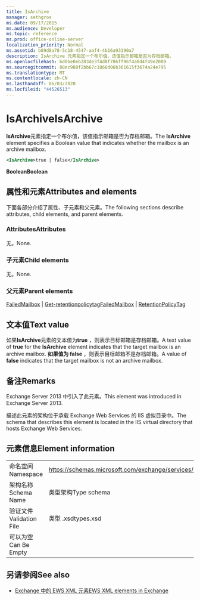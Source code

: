 ```yaml
---
title: IsArchive
manager: sethgros
ms.date: 09/17/2015
ms.audience: Developer
ms.topic: reference
ms.prod: office-online-server
localization_priority: Normal
ms.assetid: b89d8a78-5c18-4547-aaf4-4b16a93190a7
description: IsArchive 元素指定一个布尔值，该值指示邮箱是否为存档邮箱。
ms.openlocfilehash: 6d0be0eb283de3f4d8f786ff96f4a0d4f49e2009
ms.sourcegitcommit: 88ec988f2bb67c1866d06b361615f3674a24e795
ms.translationtype: MT
ms.contentlocale: zh-CN
ms.lasthandoff: 06/03/2020
ms.locfileid: "44526513"
---
```

# <a name="isarchive"></a><span data-ttu-id="ba717-103">IsArchive</span><span class="sxs-lookup"><span data-stu-id="ba717-103">IsArchive</span></span>

<span data-ttu-id="ba717-104">**IsArchive**元素指定一个布尔值，该值指示邮箱是否为存档邮箱。</span><span class="sxs-lookup"><span data-stu-id="ba717-104">The **IsArchive** element specifies a Boolean value that indicates whether the mailbox is an archive mailbox.</span></span> 
  
```XML
<IsArchive>true | false</IsArchive>
```

 <span data-ttu-id="ba717-105">**Boolean**</span><span class="sxs-lookup"><span data-stu-id="ba717-105">**Boolean**</span></span>
## <a name="attributes-and-elements"></a><span data-ttu-id="ba717-106">属性和元素</span><span class="sxs-lookup"><span data-stu-id="ba717-106">Attributes and elements</span></span>

<span data-ttu-id="ba717-107">下面各部分介绍了属性、子元素和父元素。</span><span class="sxs-lookup"><span data-stu-id="ba717-107">The following sections describe attributes, child elements, and parent elements.</span></span>
  
### <a name="attributes"></a><span data-ttu-id="ba717-108">Attributes</span><span class="sxs-lookup"><span data-stu-id="ba717-108">Attributes</span></span>

<span data-ttu-id="ba717-109">无。</span><span class="sxs-lookup"><span data-stu-id="ba717-109">None.</span></span>
  
### <a name="child-elements"></a><span data-ttu-id="ba717-110">子元素</span><span class="sxs-lookup"><span data-stu-id="ba717-110">Child elements</span></span>

<span data-ttu-id="ba717-111">无。</span><span class="sxs-lookup"><span data-stu-id="ba717-111">None.</span></span>
  
### <a name="parent-elements"></a><span data-ttu-id="ba717-112">父元素</span><span class="sxs-lookup"><span data-stu-id="ba717-112">Parent elements</span></span>

<span data-ttu-id="ba717-113">[FailedMailbox](failedmailbox.md)  | [Get-retentionpolicytag](retentionpolicytag.md)</span><span class="sxs-lookup"><span data-stu-id="ba717-113">[FailedMailbox](failedmailbox.md) | [RetentionPolicyTag](retentionpolicytag.md)</span></span>
  
## <a name="text-value"></a><span data-ttu-id="ba717-114">文本值</span><span class="sxs-lookup"><span data-stu-id="ba717-114">Text value</span></span>

<span data-ttu-id="ba717-115">如果**IsArchive**元素的文本值为**true** ，则表示目标邮箱是存档邮箱。</span><span class="sxs-lookup"><span data-stu-id="ba717-115">A text value of **true** for the **IsArchive** element indicates that the target mailbox is an archive mailbox.</span></span> <span data-ttu-id="ba717-116">**如果值为 false** ，则表示目标邮箱不是存档邮箱。</span><span class="sxs-lookup"><span data-stu-id="ba717-116">A value of **false** indicates that the target mailbox is not an archive mailbox.</span></span> 
  
## <a name="remarks"></a><span data-ttu-id="ba717-117">备注</span><span class="sxs-lookup"><span data-stu-id="ba717-117">Remarks</span></span>

<span data-ttu-id="ba717-118">Exchange Server 2013 中引入了此元素。</span><span class="sxs-lookup"><span data-stu-id="ba717-118">This element was introduced in Exchange Server 2013.</span></span>
  
<span data-ttu-id="ba717-119">描述此元素的架构位于承载 Exchange Web Services 的 IIS 虚拟目录中。</span><span class="sxs-lookup"><span data-stu-id="ba717-119">The schema that describes this element is located in the IIS virtual directory that hosts Exchange Web Services.</span></span>
  
## <a name="element-information"></a><span data-ttu-id="ba717-120">元素信息</span><span class="sxs-lookup"><span data-stu-id="ba717-120">Element information</span></span>

|||
|:-----|:-----|
|<span data-ttu-id="ba717-121">命名空间</span><span class="sxs-lookup"><span data-stu-id="ba717-121">Namespace</span></span>  <br/> |https://schemas.microsoft.com/exchange/services/2006/types  <br/> |
|<span data-ttu-id="ba717-122">架构名称</span><span class="sxs-lookup"><span data-stu-id="ba717-122">Schema Name</span></span>  <br/> |<span data-ttu-id="ba717-123">类型架构</span><span class="sxs-lookup"><span data-stu-id="ba717-123">Type schema</span></span>  <br/> |
|<span data-ttu-id="ba717-124">验证文件</span><span class="sxs-lookup"><span data-stu-id="ba717-124">Validation File</span></span>  <br/> |<span data-ttu-id="ba717-125">类型 .xsd</span><span class="sxs-lookup"><span data-stu-id="ba717-125">types.xsd</span></span>  <br/> |
|<span data-ttu-id="ba717-126">可以为空</span><span class="sxs-lookup"><span data-stu-id="ba717-126">Can Be Empty</span></span>  <br/> ||
   
## <a name="see-also"></a><span data-ttu-id="ba717-127">另请参阅</span><span class="sxs-lookup"><span data-stu-id="ba717-127">See also</span></span>



- [<span data-ttu-id="ba717-128">Exchange 中的 EWS XML 元素</span><span class="sxs-lookup"><span data-stu-id="ba717-128">EWS XML elements in Exchange</span></span>](ews-xml-elements-in-exchange.md)


